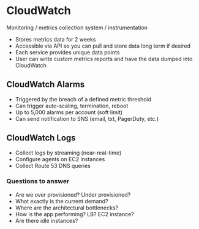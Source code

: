 # CloudWatch

Monitoring / metrics collection system / instrumentation
* Stores metrics data for 2 weeks
* Accessible via API so you can pull and store data long term if desired
* Each service provides unique data points
* User can write custom metrics reports and have the data dumped into CloudWatch

## CloudWatch Alarms
* Triggered by the breach of a defined metric threshold
* Can trigger auto-scaling, termination, reboot
* Up to 5,000 alarms per account (soft limit)
* Can send notification to SNS (email, txt, PagerDuty, etc.)

## CloudWatch Logs
* Collect logs by streaming (near-real-time)
* Configure agents on EC2 instances
* Collect Route 53 DNS queries

### Questions to answer
* Are we over provisioned? Under provisioned?
* What exactly is the current demand?
* Where are the architectural bottlenecks?
* How is the app performing? LB? EC2 instance?
* Are there idle instances?
